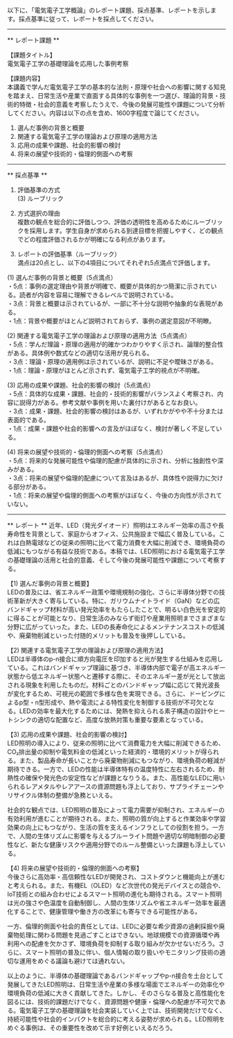 以下に、「電気電子工学概論」のレポート課題、採点基準、レポートを示します。採点基準に従って、レポートを採点してください。

---------------------------------------
** レポート課題 **

【課題タイトル】  
電気電子工学の基礎理論を応用した事例考察

【課題内容】  
本講義で学んだ電気電子工学の基本的な法則・原理や社会への影響に関する知見を踏まえ、日常生活や産業で直面する具体的な事例を一つ選び、理論的背景・技術的特徴・社会的意義を考察したうえで、今後の発展可能性や課題について分析してください。内容は以下の点を含め、1600字程度で論じてください。  

1) 選んだ事例の背景と概要  
2) 関連する電気電子工学の理論および原理の適用方法  
3) 応用の成果や課題、社会的影響の検討  
4) 将来の展望や技術的・倫理的側面への考察  

---------------------------------------
** 採点基準 **

1. 評価基準の方式  
(3) ルーブリック

2. 方式選択の理由  
複数の観点を総合的に評価しつつ、評価の透明性を高めるためにルーブリックを採用します。学生自身が求められる到達目標を把握しやすく、どの観点でどの程度評価されるかが明確になる利点があります。

3. レポートの評価基準（ルーブリック）  
満点は20点とし、以下の4項目についてそれぞれ5点満点で評価します。

(1) 選んだ事例の背景と概要（5点満点）  
・5点：事例の選定理由や背景が明確で、概要が具体的かつ簡潔に示されている。読者が内容を容易に理解できるレベルで説明されている。  
・3点：背景と概要は示されているが、一部に不十分な説明や抽象的な表現がある。  
・1点：背景や概要がほとんど説明されておらず、事例の選定意図が不明瞭。  

(2) 関連する電気電子工学の理論および原理の適用方法（5点満点）  
・5点：学んだ理論・原理の適用が的確かつわかりやすく示され、論理的整合性がある。具体例や数式などの適切な活用が見られる。  
・3点：理論・原理の適用例は示されているが、説明に不足や曖昧さがある。  
・1点：理論・原理がほとんど示されず、電気電子工学的視点が不明確。  

(3) 応用の成果や課題、社会的影響の検討（5点満点）  
・5点：具体的な成果・課題、社会的・技術的影響がバランスよく考察され、内容に説得力がある。参考文献や事例を用いた裏付けがあるとなお良い。  
・3点：成果・課題、社会的影響の検討はあるが、いずれかがやや不十分または表面的である。  
・1点：成果・課題や社会的影響への言及がほぼなく、検討が著しく不足している。  

(4) 将来の展望や技術的・倫理的側面への考察（5点満点）  
・5点：将来的な発展可能性や倫理的配慮が具体的に示され、分析に独創性や深みがある。  
・3点：将来の展望や倫理的配慮について言及はあるが、具体性や説得力に欠ける部分がある。  
・1点：将来の展望や倫理的側面への考察がほぼなく、今後の方向性が示されていない。  

---------------------------------------
** レポート **
近年、LED（発光ダイオード）照明はエネルギー効率の高さや長寿命性を背景として、家庭からオフィス、公共施設まで幅広く普及している。これは白熱電球などの従来の照明に比べて電力消費を大幅に削減でき、環境負荷の低減にもつながる有益な技術である。本稿では、LED照明における電気電子工学の基礎理論の活用と社会的意義、そして今後の発展可能性や課題について考察する。

【1) 選んだ事例の背景と概要】  
LEDの普及には、省エネルギー政策や環境規制の強化、さらに半導体分野での技術革新が大きく寄与している。特に、ガリウムナイトライド（GaN）などの広バンドギャップ材料が高い発光効率をもたらしたことで、明るい白色光を安定的に得ることが可能となり、日常生活のみならず街灯や産業用照明までさまざまな分野に広がっていった。また、LEDの長寿命化によるメンテナンスコストの低減や、廃棄物削減といった付随的メリットも普及を後押ししている。

【2) 関連する電気電子工学の理論および原理の適用方法】  
LEDは半導体のp-n接合に順方向電圧を印加すると光が発生する仕組みを応用している。これはバンドギャップ理論に基づき、半導体内部で電子が高エネルギー状態から低エネルギー状態へと遷移する際に、そのエネルギー差が光として放出される現象を利用したものだ。材料ごとのバンドギャップ幅に応じて発光波長が変化するため、可視光の範囲で多様な色を実現できる。さらに、ドーピングによるp型・n型形成や、熱や電流による特性変化を制御する技術が不可欠となる。LEDの効率を最大化するためには、発熱を抑えられる素子構造の設計やヒートシンクの適切な配置など、高度な放熱対策も重要な要素となっている。

【3) 応用の成果や課題、社会的影響の検討】  
LED照明の導入により、従来の照明に比べて消費電力を大幅に削減できるため、CO₂排出量の抑制や電気料金の低減といった経済的・環境的メリットが得られる。また、製品寿命が長いことから廃棄物削減にもつながり、環境負荷の軽減が期待できる。一方で、LEDの性能は半導体特有の温度特性に左右されるため、耐熱性の確保や発光色の安定性などが課題となりうる。また、高性能なLEDに用いられるレアメタルやレアアースの資源問題も浮上しており、サプライチェーンやリサイクル体制の整備が急務といえる。

社会的な観点では、LED照明の普及によって電力需要が抑制され、エネルギーの有効利用が進むことが期待される。また、照明の質が向上すると作業効率や学習効果の向上にもつながり、生活の質を支えるインフラとしての役割を担う。一方で、人間の生体リズムに影響を与えるブルーライト問題や適切な明暗制御の必要性など、新たな健康リスクや適用分野でのルール整備といった課題も浮上している。

【4) 将来の展望や技術的・倫理的側面への考察】  
今後さらに高効率・高信頼性なLEDが開発され、コストダウンと機能向上が進むと考えられる。また、有機EL（OLED）など次世代の発光デバイスとの競合や、IoT技術との組み合わせによるスマート照明の進化も期待される。スマート照明は光の強さや色温度を自動制御し、人間の生体リズムや省エネルギー効率を最適化することで、健康管理や働き方の改革にも寄与できる可能性がある。

一方、倫理的側面や社会的責任としては、LEDに必要な希少資源の過剰採掘や廃棄物処理に関わる問題を見過ごすことはできない。地球規模での資源循環や再利用への配慮を欠かさず、環境負荷を抑制する取り組みが欠かせないだろう。さらに、スマート照明の普及に伴い、個人情報の取り扱いやモニタリング技術の適切な運用をめぐる議論も避けては通れない。

以上のように、半導体の基礎理論であるバンドギャップやp-n接合を土台として発展してきたLED照明は、日常生活や産業の多様な場面でエネルギーの効率化や環境負荷の低減に大きく貢献してきた。しかし、そのさらなる普及と高性能化を図るには、技術的課題だけでなく、資源問題や健康・倫理への配慮が不可欠である。電気電子工学の基礎理論を社会実装していく上では、技術開発だけでなく、持続可能性や社会的インパクトを総合的に考える姿勢が求められる。LED照明をめぐる事例は、その重要性を改めて示す好例といえるだろう。

